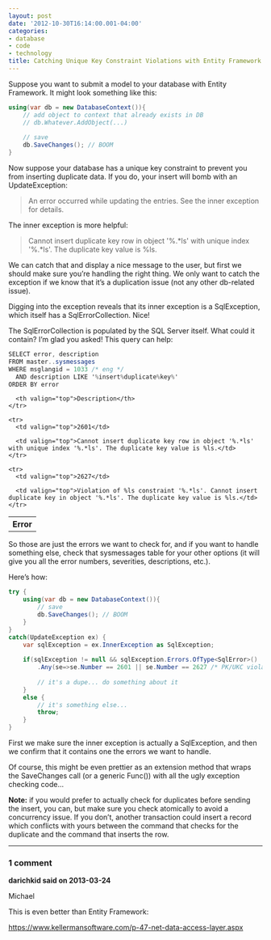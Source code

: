 ```yaml
---
layout: post
date: '2012-10-30T16:14:00.001-04:00'
categories:
- database
- code
- technology
title: Catching Unique Key Constraint Violations with Entity Framework and SQL Server
---
```



Suppose you want to submit a model to your database with Entity Framework. It might look something like this:  
```cs
using(var db = new DatabaseContext()){
    // add object to context that already exists in DB
    // db.Whatever.AddObject(...)
    
    // save
    db.SaveChanges(); // BOOM
}
```



Now suppose your database has a unique key constraint to prevent you from inserting duplicate data. If you do, your insert will bomb with an UpdateException:

<blockquote>


An error occurred while updating the entries. See the inner exception for details.
</blockquote>


The inner exception is more helpful:

<blockquote>


Cannot insert duplicate key row in object '%.*ls' with unique index '%.*ls'. The duplicate key value is %ls.
</blockquote>


We can catch that and display a nice message to the user, but first we should make sure you’re handling the right thing. We only want to catch the exception if we know that it’s a duplication issue (not any other db-related issue). 


Digging into the exception reveals that its inner exception is a SqlException, which itself has a SqlErrorCollection. Nice!


The SqlErrorCollection is populated by the SQL Server itself. What could it contain? I’m glad you asked! This query can help:


```cs
SELECT error, description
FROM master..sysmessages
WHERE msglangid = 1033 /* eng */
  AND description LIKE '%insert%duplicate%key%'
ORDER BY error
```


<table border="0" cellpadding="2" cellspacing="0"><tbody>
    <tr>
      <th valign="top">Error</th>

      <th valign="top">Description</th>
    </tr>

    <tr>
      <td valign="top">2601</td>

      <td valign="top">Cannot insert duplicate key row in object '%.*ls' with unique index '%.*ls'. The duplicate key value is %ls.</td>
    </tr>

    <tr>
      <td valign="top">2627</td>

      <td valign="top">Violation of %ls constraint '%.*ls'. Cannot insert duplicate key in object '%.*ls'. The duplicate key value is %ls.</td>
    </tr>
  </tbody></table>


So those are just the errors we want to check for, and if you want to handle something else, check that sysmessages table for your other options (it will give you all the error numbers, severities, descriptions, etc.). 


Here’s how:


```cs
try {
    using(var db = new DatabaseContext()){
        // save
        db.SaveChanges(); // BOOM
    }
}
catch(UpdateException ex) {
    var sqlException = ex.InnerException as SqlException;
    
    if(sqlException != null && sqlException.Errors.OfType<SqlError>()
        .Any(se=>se.Number == 2601 || se.Number == 2627 /* PK/UKC violation */)) {
        
        // it's a dupe... do something about it
    }
    else {
        // it's something else...
        throw;
    }
}
```



First we make sure the inner exception is actually a SqlException, and then we confirm that it contains one the errors we want to handle.


Of course, this might be even prettier as an extension method that wraps the SaveChanges call (or a generic Func()) with all the ugly exception checking code…


**Note:** if you would prefer to actually check for duplicates before sending the insert, you can, but make sure you check atomically to avoid a concurrency issue. If you don’t, another transaction could insert a record which conflicts with yours between the command that checks for the duplicate and the command that inserts the row. 

---

### 1 comment

**darichkid said on 2013-03-24**

Michael

This is even better than Entity Framework:

https://www.kellermansoftware.com/p-47-net-data-access-layer.aspx



